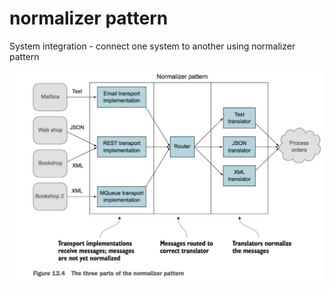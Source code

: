 # normalizer pattern

System integration - connect one system to another using normalizer pattern

![alt text](./src/main/resources/normalizer.png "Example")
